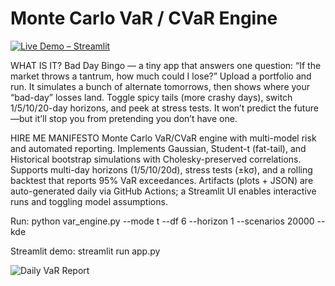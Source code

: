 # Monte Carlo VaR / CVaR Engine

[![Live Demo – Streamlit](https://img.shields.io/badge/Live%20Demo-Streamlit-FF4B4B?logo=streamlit&logoColor=white)](https://bad-day-bingo.streamlit.app/)

WHAT IS IT?
Bad Day Bingo — a tiny app that answers one question: “If the market throws a tantrum, how much could I lose?”
Upload a portfolio and run. It simulates a bunch of alternate tomorrows, then shows where your “bad-day” losses land. Toggle spicy tails (more crashy days), switch 1/5/10/20-day horizons, and peek at stress tests. It won’t predict the future—but it’ll stop you from pretending you don’t have one. 

HIRE ME MANIFESTO
Monte Carlo VaR/CVaR engine with multi-model risk and automated reporting.
Implements Gaussian, Student-t (fat-tail), and Historical bootstrap simulations with Cholesky-preserved correlations. Supports multi-day horizons (1/5/10/20d), stress tests (±kσ), and a rolling backtest that reports 95% VaR exceedances. Artifacts (plots + JSON) are auto-generated daily via GitHub Actions; a Streamlit UI enables interactive runs and toggling model assumptions.

Run:
python var_engine.py --mode t --df 6 --horizon 1 --scenarios 20000 --kde

Streamlit demo:
streamlit run app.py

![Daily VaR Report](https://github.com/whynimisha/var-engine/actions/workflows/var.yml/badge.svg)
